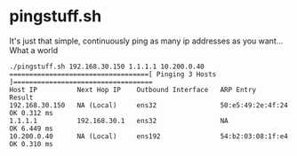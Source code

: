 # pingstuff.sh

It's just that simple, continuously ping as many ip addresses as you want... What a world


```
./pingstuff.sh 192.168.30.150 1.1.1.1 10.200.0.40
===================================[ Pinging 3 Hosts ]===================================
Host IP          Next Hop IP    Outbound Interface   ARP Entry           Result
192.168.30.150   NA (Local)     ens32                50:e5:49:2e:4f:24   OK 0.312 ms
1.1.1.1          192.168.30.1   ens32                NA                  OK 6.449 ms
10.200.0.40      NA (Local)     ens192               54:b2:03:08:1f:e4   OK 0.310 ms
```
